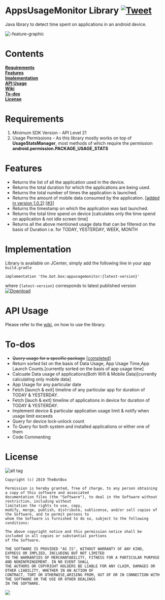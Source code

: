 # AppsUsageMonitor Library   [![Tweet](https://img.shields.io/twitter/url/http/shields.io.svg?style=social)](https://twitter.com/intent/tweet?text=&via=the_botbox&hashtags=API,UsageStatsManager,android)
Java library to detect time spent on applications in an android device. 

![-feature-graphic](https://user-images.githubusercontent.com/41512314/55276380-27e33400-5319-11e9-9282-100fce32653a.jpg)

#  Contents 
**[Requirements](#requirements)**   
**[Features](#features)**  
**[Implementation](#implementation)**   
**[API Usage](#api-usage)**  
**[Wiki](https://github.com/TheBotBox/AppsUsageMonitorAPI/wiki)**   
**[To-dos](#to-dos)**   
**[License](#license)** 

# Requirements    
1. Minimum SDK Version - API Level 21 
2. Usage Permissions - As this library mostly works on top of **UsageStatsManager**, most methods of which require the permission **android.permission.PACKAGE_USAGE_STATS**  


# Features    
<ul>
<li>Returns the list of all the application used in the device.</li>
<li>Returns the total duration for which the applications are being used.</li>
<li>Returns the total number of times the application is launched.</li>  

  <li>Returns the amount of mobile data consumed by the application.  <a href="https://bintray.com/boxbotbarry/maven/appusagemonitor/_latestVersion">[added in version 1.0.2]</a>   
  <a href="https://github.com/TheBotBox/AppsUsageMonitorAPI/issues/3#issue-598242673">[#3]</a>
</li>
<li>Returns the timestamp on which the application was last launched.</li>      
<li>Returns the total time spend on device [calculates only the time spend on application & not idle screen time]</li>      
<li>Returns all the above mentioned usage data that can be filtered on the basis of Duration i.e. for TODAY, YESTERDAY, WEEK, MONTH </li>     
</ul>


# Implementation     
Library is available on JCenter, simply add the following line in your app `build.gradle` 
```
implementation 'the.bot.box:appusagemonitor:{latest-version}'
```  
where `{latest-version}` corresponds to latest published version [ ![Download](https://api.bintray.com/packages/boxbotbarry/maven/appusagemonitor/images/download.svg) ](https://bintray.com/boxbotbarry/maven/appusagemonitor/_latestVersion)  



# API Usage   

Please refer to the [wiki,](https://github.com/TheBotBox/AppsUsageMonitorAPI/wiki) on how to use the library.


# To-dos   
<ul>
<li><strike>Query usage for a specific package</strike>  <a href="https://github.com/TheBotBox/AppsUsageMonitorAPI/wiki#fetch-usage-for-a-specific-package">[completed]</a></li>
<li>Return sorted list on the basis of Data Usage, App Usage Time,App Launch Counts.[currently sorted on the basis of app usage time]  </li>
<li>Calcuate Data usage of applications(Both Wifi & Mobile Data)[currently calculating only mobile data] </li>
<li>App Usage for any particular date  </li>
<li>Fetch [launch & exit] timeline of any particular app for duration of TODAY & YESTERDAY.    </li>
<li>Fetch [lauch & exit] timeline of applications in device for duration of TODAY & YESTERDAY.  </li>
<li>Implement device & particular application usage limit & notify when usage limit exceeds</li>
<li>Query for device lock-unlock count </li>
<li>To Query for both system and installed applications or either one of them </li>  
<li>Code Commenting</li>    
</ul>

# License   
![alt tag](https://img.shields.io/github/license/mashape/apistatus.svg)  
```
Copyright (c) 2019 TheBotBox

Permission is hereby granted, free of charge, to any person obtaining a copy of this software and associated 
documentation files (the "Software"), to deal in the Software without restriction, including without
limitation the rights to use, copy, 
modify, merge, publish, distribute, sublicense, and/or sell copies of the Software, and to permit persons to 
whom the Software is furnished to do so, subject to the following conditions:

The above copyright notice and this permission notice shall be included in all copies or substantial portions 
of the Software.

THE SOFTWARE IS PROVIDED "AS IS", WITHOUT WARRANTY OF ANY KIND, EXPRESS OR IMPLIED, INCLUDING BUT NOT LIMITED 
TO THE WARRANTIES OF MERCHANTABILITY, FITNESS FOR A PARTICULAR PURPOSE AND NONINFRINGEMENT. IN NO EVENT SHALL 
THE AUTHORS OR COPYRIGHT HOLDERS BE LIABLE FOR ANY CLAIM, DAMAGES OR OTHER LIABILITY, WHETHER IN AN ACTION OF 
CONTRACT, TORT OR OTHERWISE,ARISING FROM, OUT OF OR IN CONNECTION WITH THE SOFTWARE OR THE USE OR OTHER DEALINGS 
IN THE SOFTWARE. 
```   

[ ![](https://img.shields.io/badge/Say%20Thanks-!-1EAEDB.svg) ](https://saythanks.io/to/boxforbot%40gmail.com)
